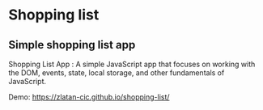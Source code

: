 # Shopping list

## Simple shopping list app 

Shopping List App : A simple JavaScript app that focuses on working with the DOM, events, state, local storage, and other fundamentals of JavaScript.

Demo: https://zlatan-cic.github.io/shopping-list/
